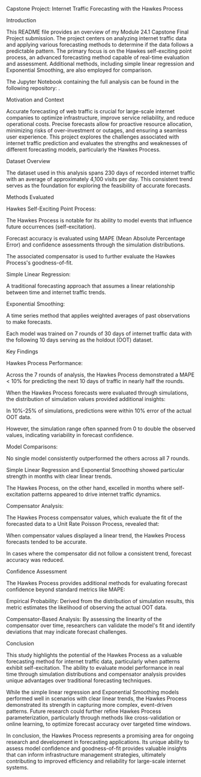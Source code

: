 Capstone Project: Internet Traffic Forecasting with the Hawkes Process

Introduction

This README file provides an overview of my Module 24.1 Capstone Final Project submission. The project centers on analyzing internet traffic data and applying various forecasting methods to determine if the data follows a predictable pattern. The primary focus is on the Hawkes self-exciting point process, an advanced forecasting method capable of real-time evaluation and assessment. Additional methods, including simple linear regression and Exponential Smoothing, are also employed for comparison.

The Jupyter Notebook containing the full analysis can be found in the following repository: .

Motivation and Context

Accurate forecasting of web traffic is crucial for large-scale internet companies to optimize infrastructure, improve service reliability, and reduce operational costs. Precise forecasts allow for proactive resource allocation, minimizing risks of over-investment or outages, and ensuring a seamless user experience. This project explores the challenges associated with internet traffic prediction and evaluates the strengths and weaknesses of different forecasting models, particularly the Hawkes Process.

Dataset Overview

The dataset used in this analysis spans 230 days of recorded internet traffic with an average of approximately 4,100 visits per day. This consistent trend serves as the foundation for exploring the feasibility of accurate forecasts.

Methods Evaluated

Hawkes Self-Exciting Point Process:

The Hawkes Process is notable for its ability to model events that influence future occurrences (self-excitation).

Forecast accuracy is evaluated using MAPE (Mean Absolute Percentage Error) and confidence assessments through the simulation distributions.

The associated compensator is used to further evaluate the Hawkes Process's goodness-of-fit.

Simple Linear Regression:

A traditional forecasting approach that assumes a linear relationship between time and internet traffic trends.

Exponential Smoothing:

A time series method that applies weighted averages of past observations to make forecasts.

Each model was trained on 7 rounds of 30 days of internet traffic data with the following 10 days serving as the holdout (OOT) dataset.

Key Findings

Hawkes Process Performance:

Across the 7 rounds of analysis, the Hawkes Process demonstrated a MAPE < 10% for predicting the next 10 days of traffic in nearly half the rounds.

When the Hawkes Process forecasts were evaluated through simulations, the distribution of simulation values provided additional insights:

In 10%-25% of simulations, predictions were within 10% error of the actual OOT data.

However, the simulation range often spanned from 0 to double the observed values, indicating variability in forecast confidence.

Model Comparisons:

No single model consistently outperformed the others across all 7 rounds.

Simple Linear Regression and Exponential Smoothing showed particular strength in months with clear linear trends.

The Hawkes Process, on the other hand, excelled in months where self-excitation patterns appeared to drive internet traffic dynamics.

Compensator Analysis:

The Hawkes Process compensator values, which evaluate the fit of the forecasted data to a Unit Rate Poisson Process, revealed that:

When compensator values displayed a linear trend, the Hawkes Process forecasts tended to be accurate.

In cases where the compensator did not follow a consistent trend, forecast accuracy was reduced.

Confidence Assessment

The Hawkes Process provides additional methods for evaluating forecast confidence beyond standard metrics like MAPE:

Empirical Probability: Derived from the distribution of simulation results, this metric estimates the likelihood of observing the actual OOT data.

Compensator-Based Analysis: By assessing the linearity of the compensator over time, researchers can validate the model's fit and identify deviations that may indicate forecast challenges.

Conclusion

This study highlights the potential of the Hawkes Process as a valuable forecasting method for internet traffic data, particularly when patterns exhibit self-excitation. The ability to evaluate model performance in real time through simulation distributions and compensator analysis provides unique advantages over traditional forecasting techniques.

While the simple linear regression and Exponential Smoothing models performed well in scenarios with clear linear trends, the Hawkes Process demonstrated its strength in capturing more complex, event-driven patterns. Future research could further refine Hawkes Process parameterization, particularly through methods like cross-validation or online learning, to optimize forecast accuracy over targeted time windows.

In conclusion, the Hawkes Process represents a promising area for ongoing research and development in forecasting applications. Its unique ability to assess model confidence and goodness-of-fit provides valuable insights that can inform infrastructure management strategies, ultimately contributing to improved efficiency and reliability for large-scale internet systems.


